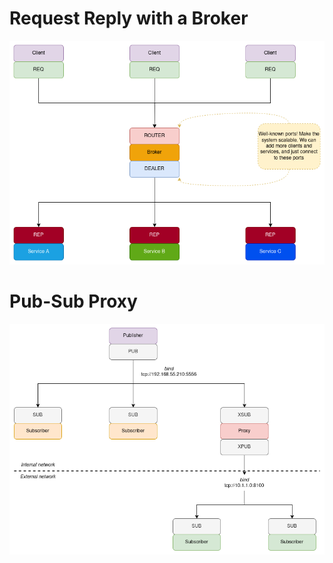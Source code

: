 # Request Reply with a Broker

![Request Reply Broker](https://raw.githubusercontent.com/da0p/GithubPage/main/docs/assets/request_reply_broker.drawio.png)

# Pub-Sub Proxy

![Publish Subscriber Proxy](https://raw.githubusercontent.com/da0p/GithubPage/main/docs/assets/PubSubProxy.drawio.png)
